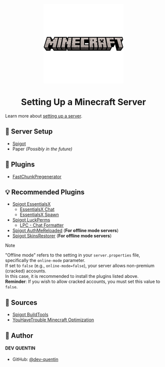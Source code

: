 <p align="center">
    <img src="minecraft-banner.png" alt="MINECRAFT" width="256">
</p>

<h1 align="center">Setting Up a Minecraft Server</h1>

Learn more about [setting up a server](https://minecraft.wiki/w/Tutorials/Setting_up_a_server).

## 📌 Server Setup

- [Spigot](Spigot.md)
- Paper *(Possibly in the future)*

## 🔩 Plugins

- [FastChunkPregenerator](FastChunkPregenerator.md)

## 💡 Recommended Plugins

- [Spigot EssentialsX](https://www.spigotmc.org/resources/essentialsx.9089/)
    - [EssentialsX Chat](https://essentialsx.net/downloads.html)
    - [EssentialsX Spawn](https://essentialsx.net/downloads.html)
- [Spigot LuckPerms](https://www.spigotmc.org/resources/luckperms.28140/)
    - [LPC - Chat Formatter](https://www.spigotmc.org/resources/lpc-chat-formatter-1-7-10-1-20.68965/)
- [Spigot AuthMeReloaded](https://www.spigotmc.org/resources/authmereloaded.6269/) (**For offline mode servers**)
- [Spigot SkinsRestorer](https://www.spigotmc.org/resources/skinsrestorer.2124/) (**For offline mode servers**)

> [!NOTE]
> "Offline mode" refers to the setting in your `server.properties` file, specifically the `online-mode` parameter.  
> If set to `false` (e.g., `online-mode=false`), your server allows non-premium (cracked) accounts.  
> In this case, it is recommended to install the plugins listed above.  
> **Reminder**: If you wish to allow cracked accounts, you must set this value to `false`.

## 🧐 Sources

- [Spigot BuildTools](https://www.spigotmc.org/wiki/buildtools/)
- [YouHaveTrouble Minecraft Optimization](https://github.com/YouHaveTrouble/minecraft-optimization)

## 🙇 Author

#### DEV QUENTIN
- GitHub: [@dev-quentin](https://github.com/dev-quentin)
